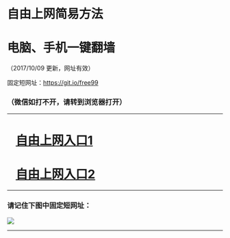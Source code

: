 ﻿# 自由上网简易方法

# 电脑、手机一键翻墙

（2017/10/09 更新，网址有效）

固定短网址：https://git.io/free99

### （微信如打不开，请转到浏览器打开）


***





# &nbsp;&nbsp; <a href="http://ft1191725979.fwq-tz-1001.info/fwqtz01.html?t=10090014214 " target="_blank">自由上网入口1</a>
# &nbsp;&nbsp; <a href="http://ft1642529832.fwq-tz-1002.info/fwqtz02.html?t=100900119626 " target="_blank">自由上网入口2</a>
***

### 请记住下图中固定短网址：

<img src="https://s3-us-west-2.amazonaws.com/fwq-1001/yjfq-20170905okok.png" /> 


***

